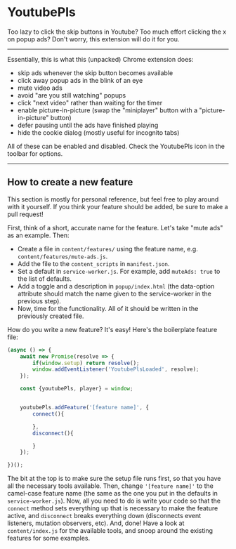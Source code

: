 # YoutubePls

Too lazy to click the skip buttons in Youtube? Too much effort clicking the x on popup ads? Don't worry, this extension will do it for you.

---

Essentially, this is what this (unpacked) Chrome extension does:
 - skip ads whenever the skip button becomes available
 - click away popup ads in the blink of an eye
 - mute video ads
 - avoid "are you still watching" popups
 - click "next video" rather than waiting for the timer
 - enable picture-in-picture (swap the "miniplayer" button with a "picture-in-picture" button)
 - defer pausing until the ads have finished playing
 - hide the cookie dialog (mostly useful for incognito tabs)

All of these can be enabled and disabled. Check the YoutubePls icon in the toolbar for options.

---

## How to create a new feature

This section is mostly for personal reference, but feel free to play around with it yourself. If you think your feature should be added, be sure to make a pull request!

First, think of a short, accurate name for the feature. Let's take "mute ads" as an example. Then:

- Create a file in `content/features/` using the feature name, e.g. `content/features/mute-ads.js`.
- Add the file to the `content_scripts` in `manifest.json`.
- Set a default in `service-worker.js`. For example, add `muteAds: true` to the list of defaults.
- Add a toggle and a description in `popup/index.html` (the data-option attribute should match the name given to the service-worker in the previous step).
- Now, time for the functionality. All of it should be written in the previously created file.

How do you write a new feature? It's easy! Here's the boilerplate feature file:


```javascript
(async () => {
    await new Promise(resolve => {
        if(window.setup) return resolve();
        window.addEventListener('YoutubePlsLoaded', resolve);
    });

    const {youtubePls, player} = window;


    youtubePls.addFeature('[feature name]', {
        connect(){

        },
        disconnect(){

        }
    });

})();

```

The bit at the top is to make sure the setup file runs first, so that you have all the necessary tools available. Then, change `'[feature name]'` to the camel-case feature name (the same as the one you put in the defaults in `service-worker.js`). Now, all you need to do is write your code so that the `connect` method sets everything up that is necessary to make the feature active, and `disconnect` breaks everything down (disconnects event listeners, mutation observers, etc). And, done! Have a look at `content/index.js` for the available tools, and snoop around the existing features for some examples.

